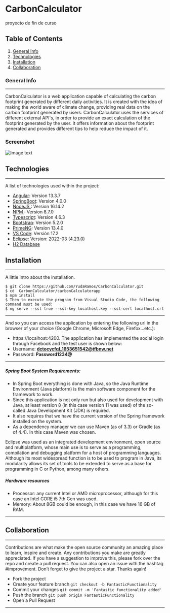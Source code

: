# CarbonCalculator
proyecto de fin de curso
## Table of Contents
1. [General Info](#general-info)
2. [Technologies](#technologies)
3. [Installation](#installation)
4. [Collaboration](#collaboration)

### General Info
***
CarbonCalculator is a web application capable of calculating the carbon footprint generated by different daily activities. It is created with the idea of ​​making the world aware of climate change, providing real data on the carbon footprint generated by users.
CarbonCalculator uses the services of different external API's, in order to provide an exact calculation of the footprint generated by the user.
It offers information about the footprint generated and provides different tips to help reduce the impact of it.
### Screenshot
![Image text]([https://www.united-internet.de/fileadmin/user_upload/Brands/Downloads/Logo_IONOS_by.jpg](https://encrypted-tbn0.gstatic.com/images?q=tbn:ANd9GcSMhaIDocuvW-MHb0zEX7BAcYWc_TnzoaMQaTx6fLFWEq7keiXA4cUajemJKQyRiFebLBY&usqp=CAU))
## Technologies
***
A list of technologies used within the project:
* [Angular](https://angular.io/): Version 13.3.7
* [SpringBoot](https://spring.io/projects/spring-boot): Version 4.0.0
* [NodeJS ](https://nodejs.org/es/): Version 16.14.2
* [NPM  ](https://www.npmjs.com/): Version 8.7.0
* [Typescript](https://www.typescriptlang.org/): Version 4.6.3
* [Bootstrap](https://getbootstrap.com/): Version 5.2.0
* [PrimeNG](https://www.primefaces.org/primeng/): Version 13.4.0
* [VS Code](https://visualstudio.microsoft.com/es/): Versión 17.2
* [Eclipse](https://www.eclipse.org/downloads/): Version: 2022-03 (4.23.0)
* [H2 Database](https://www.h2database.com/html/main.html)
## Installation
***
A little intro about the installation. 
```
$ git clone https://github.com/YudaRamos/CarbonCalculator.git
$ cd  CarbonCalculator/carbonCalculatorapp
$ npm install
$ Then to execute the program from Visual Studio Code, the following command must be used:
$ ng serve --ssl true --ssl-key localhost.key --ssl-cert localhost.crt
```
***
And so you can access the application by entering the following url in the browser of your choice (Google Chrome, Microsoft Edge, Firefox...etc.): 
* https://localhost:4200.
The application has implemented the social login through Facebook and the test user is shown below:
* Username: **dctocycfql_1653651542@tfbnw.net**
* Password: **Password1234@**
***
##### Spring Boot System Requirements:

* In Spring Boot everything is done with Java, so the Java Runtime Environment (Java platform) is the main software component for the framework to work.
* Since this application is not only run but also used for development with Java, at least version 8 (in this case version 11 was used) of the so-called Java Development Kit (JDK) is required.
* It also requires that we have the current version of the Spring framework installed on the system.
* As a dependency manager we can use Maven (as of 3.3) or Gradle (as of 4.4). In this case Maven was chosen.

Eclipse was used as an integrated development environment, open source and multiplatform, whose main use is to serve as a programming, compilation and debugging platform for a host of programming languages. Although its most widespread function is to be used to program in Java, its modularity allows its set of tools to be extended to serve as a base for programming in C or Python, among many others.

#####  Hardware resources
* Processor: any current Intel or AMD microprocessor, although for this case an Intel CORE i5 7th Gen was used.
* Memory: About 8GB could be enough, in this case we have 16 GB of RAM.
***
## Collaboration
***
Contributions are what make the open source community an amazing place to learn, inspire and create. Any contributions you make are greatly appreciated.
If you have a suggestion to improve this, please fork over the repo and create a pull request. You can also open an issue with the hashtag #improvement.
Don’t forget to give the project a star. Thanks again!

* Fork the project
* Create your feature branch ``` git checkout -b FantasticFunctionality ```
* Commit your changes ``` git commit -m 'Fantastic functionality added' ```
* Push the branch ``` git push origin FantasticFunctionality ```
* Open a Pull Request
***
